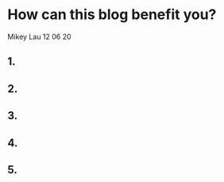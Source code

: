 # How can this blog benefit you?
Mikey Lau
12 06 20
## 1.
## 2.
## 3.
## 4.
## 5.
<!--stackedit_data:
eyJoaXN0b3J5IjpbMTkwNzQ0NDk4OSwtNTgzODI3MDIxXX0=
-->